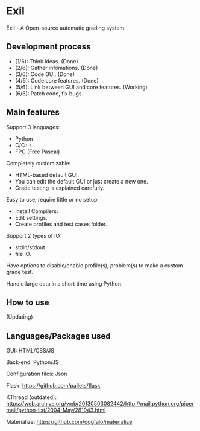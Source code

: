 # Exil
Exil - A Open-source automatic grading system

## Development process
- (1/6): Think ideas. (Done)
- (2/6): Gather infomations. (Done)
- (3/6): Code GUI. (Done)
- (4/6): Code core features. (Done)
- (5/6): Link between GUI and core features. (Working)
- (6/6): Patch code, fix bugs.

## Main features
Support 3 languages:
- Python
- C/C++
- FPC (Free Pascal)

Completely customizable:
- HTML-based default GUI.
- You can edit the default GUI or just create a new one.
- Grade testing is explained carefully.

Easy to use, require little or no setup:
- Install Compilers:
- Edit settings.
- Create profiles and test cases folder.

Support 2 types of IO:
- stdin/stdout.
- file IO.

Have options to disable/enable profile(s), problem(s) to make a custom grade test.

Handle large data in a short time using Python.

## How to use
(Updating)

## Languages/Packages used
GUI: HTML/CSS/JS

Back-end: Python/JS

Configuration files: Json

Flask: https://github.com/pallets/flask

KThread (outdated): https://web.archive.org/web/20130503082442/http://mail.python.org/pipermail/python-list/2004-May/281943.html

Materialize: https://github.com/dogfalo/materialize

